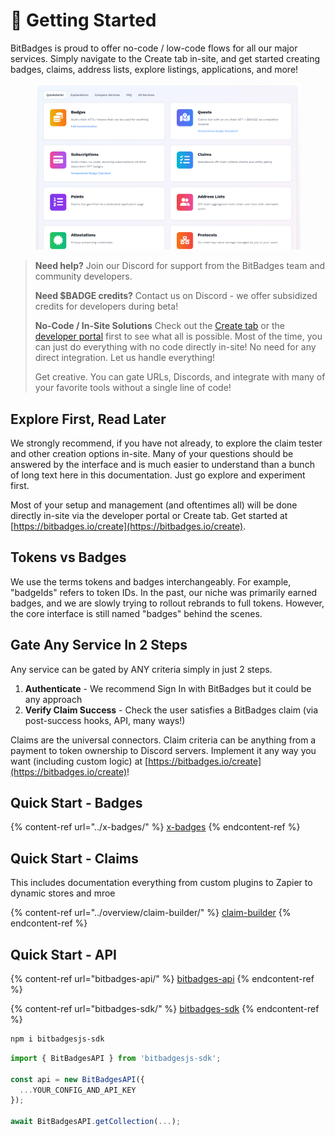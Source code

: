 # 🔨 Getting Started

BitBadges is proud to offer no-code / low-code flows for all our major services. Simply navigate to the Create tab in-site, and get started creating badges, claims, address lists, explore listings, applications, and more!

<figure><img src="../.gitbook/assets/image (1) (1).png" alt=""><figcaption></figcaption></figure>

> **Need help?** Join our Discord for support from the BitBadges team and community developers.
>
> **Need $BADGE credits?** Contact us on Discord - we offer subsidized credits for developers during beta!
>
> **No-Code / In-Site Solutions** Check out the [Create tab](https://bitbadges.io/create) or the [developer portal](https://bitbadges.io/developer) first to see what all is possible. Most of the time, you can just do everything with no code directly in-site! No need for any direct integration. Let us handle everything!
>
> Get creative. You can gate URLs, Discords, and integrate with many of your favorite tools without a single line of code!

## Explore First, Read Later

We strongly recommend, if you have not already, to explore the claim tester and other creation options in-site. Many of your questions should be answered by the interface and is much easier to understand than a bunch of long text here in this documentation. Just go explore and experiment first.

Most of your setup and management (and oftentimes all) will be done directly in-site via the developer portal or Create tab. Get started at [https://bitbadges.io/create](https://bitbadges.io/create).

## Tokens vs Badges

We use the terms tokens and badges interchangeably. For example, "badgeIds" refers to token IDs. In the past, our niche was primarily earned badges, and we are slowly trying to rollout rebrands to full tokens. However, the core interface is still named "badges" behind the scenes.

## Gate Any Service In 2 Steps

Any service can be gated by ANY criteria simply in just 2 steps.

1. **Authenticate** - We recommend Sign In with BitBadges but it could be any approach
2. **Verify Claim Success** - Check the user satisfies a BitBadges claim (via post-success hooks, API, many ways!)

Claims are the universal connectors. Claim criteria can be anything from a payment to token ownership to Discord servers. Implement it any way you want (including custom logic) at [https://bitbadges.io/create](https://bitbadges.io/create)!

## Quick Start - Badges

{% content-ref url="../x-badges/" %}
[x-badges](../x-badges/)
{% endcontent-ref %}

## Quick Start - Claims

This includes documentation everything from custom plugins to Zapier to dynamic stores and mroe

{% content-ref url="../overview/claim-builder/" %}
[claim-builder](../overview/claim-builder/)
{% endcontent-ref %}

## Quick Start - API

{% content-ref url="bitbadges-api/" %}
[bitbadges-api](bitbadges-api/)
{% endcontent-ref %}

{% content-ref url="bitbadges-sdk/" %}
[bitbadges-sdk](bitbadges-sdk/)
{% endcontent-ref %}

```bash
npm i bitbadgesjs-sdk
```

```ts
import { BitBadgesAPI } from 'bitbadgesjs-sdk';

const api = new BitBadgesAPI({
  ...YOUR_CONFIG_AND_API_KEY
});

await BitBadgesAPI.getCollection(...);
```
